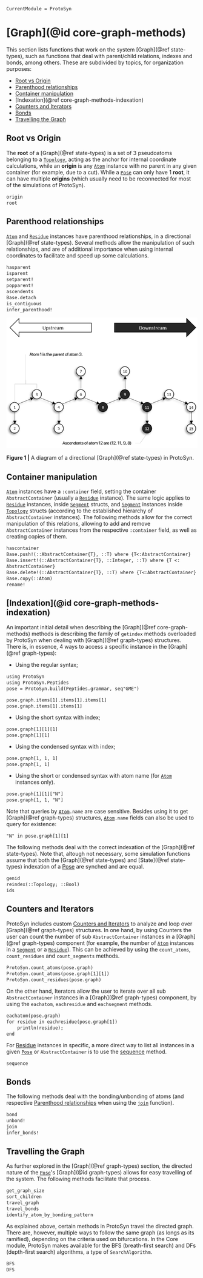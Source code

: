 ```@meta
CurrentModule = ProtoSyn
```

# [Graph](@id core-graph-methods)

This section lists functions that work on the system [Graph](@ref state-types), such as functions that deal with parent/child relations, indexes and bonds, among
others. These are subdivided by topics, for organization purposes:

+ [Root vs Origin](@ref)
+ [Parenthood relationships](@ref)
+ [Container manipulation](@ref)
+ [Indexation](@ref core-graph-methods-indexation)
+ [Counters and Iterators](@ref)
+ [Bonds](@ref)
+ [Travelling the Graph](@ref)

## Root vs Origin

The __root__ of a [Graph](@ref state-types) is a set of 3 pseudoatoms belonging to a [`Topology`](@ref), acting as the anchor for internal coordinate calculations, while an __origin__ is any [`Atom`](@ref) instance with no parent in any given container (for example, due to a cut). While a [`Pose`](@ref) can only have 1 __root__, it can have multiple __origins__ (which usually need to be reconnected for most of the simulations of ProtoSyn).

```@docs
origin
root
```

## Parenthood relationships

[`Atom`](@ref) and [`Residue`](@ref) instances have parenthood relationships, in a directional [Graph](@ref state-types). Several methods allow the manipulation of such relationships, and are of additional importance when using internal coordinates to facilitate and speed up some calculations.

```@docs
hasparent
isparent
setparent!
popparent!
ascendents
Base.detach
is_contiguous
infer_parenthood!
```

![ProtoSyn graph](../../../assets/ProtoSyn-graph2.png)

**Figure 1 |** A diagram of a directional [Graph](@ref state-types) in ProtoSyn.

## Container manipulation

[`Atom`](@ref) instances have a `:container` field, setting the container `AbstractContainer` (usually a [`Residue`](@ref) instance). The same logic applies to [`Residue`](@ref) instances, inside [`Segment`](@ref) structs, and [`Segment`](@ref) instances inside [`Topology`](@ref) structs (according to the established hierarchy of `AbstractContainer` instances). The following methods allow for the correct manipulation of this relations, allowing to add and remove `AbstractContainer` instances from the respective `:container` field, as well as creating copies of them.

```@docs
hascontainer
Base.push!(::AbstractContainer{T}, ::T) where {T<:AbstractContainer}
Base.insert!(::AbstractContainer{T}, ::Integer, ::T) where {T <: AbstractContainer}
Base.delete!(::AbstractContainer{T}, ::T) where {T<:AbstractContainer}
Base.copy(::Atom)
rename!
```

## [Indexation](@id core-graph-methods-indexation)

An important initial detail when describing the [Graph](@ref core-graph-methods) methods is describing the family of `getindex` methods overloaded by ProtoSyn when dealing with [Graph](@ref graph-types) structures. There is, in essence, 4 ways to access a specific instance in the [Graph](@ref graph-types):

* Using the regular syntax;

```@setup methods
using ProtoSyn
using ProtoSyn.Peptides
pose = ProtoSyn.build(Peptides.grammar, seq"GME")
```

```@repl methods
pose.graph.items[1].items[1].items[1]
pose.graph.items[1].items[1]
```

* Using the short syntax with index;

```@repl methods
pose.graph[1][1][1]
pose.graph[1][1]
```

* Using the condensed syntax with index;

```@repl methods
pose.graph[1, 1, 1]
pose.graph[1, 1]
```

* Using the short or condensed syntax with atom name (for [`Atom`](@ref) instances only).

```@repl methods
pose.graph[1][1]["N"]
pose.graph[1, 1, "N"]
```

Note that queries by [`Atom`](@ref)`.name` are case sensitive. Besides using it to get [Graph](@ref graph-types) structures, [`Atom`](@ref)`.name` fields can also be used to query for existence:

```@repl methods
"N" in pose.graph[1][1]
```

The following methods deal with the correct indexation of the [Graph](@ref state-types). Note that, altough not necessary, some simulation functions assume that both the [Graph](@ref state-types) and [State](@ref state-types) indexation of a [Pose](@ref) are synched and are equal.

```@docs
genid
reindex(::Topology; ::Bool)
ids
```

## Counters and Iterators

ProtoSyn includes custom [Counters and Iterators](@ref) to analyze and loop over [Graph](@ref graph-types) structures. In one hand, by using Counters the user can count the number of sub `AbstractContainer` instances in a [Graph](@ref graph-types) component (for example, the number of [`Atom`](@ref) instances in a [`Segment`](@ref) or a [`Residue`](@ref)). This can be achieved by using the `count_atoms`, `count_residues` and `count_segments` methods.

```@repl methods
ProtoSyn.count_atoms(pose.graph)
ProtoSyn.count_atoms(pose.graph[1][1])
ProtoSyn.count_residues(pose.graph)
```

On the other hand, Iterators allow the user to iterate over all sub `AbstractContainer` instances in a [Graph](@ref graph-types) component, by using the `eachatom`, `eachresidue` and `eachsegment` methods.

```@repl methods
eachatom(pose.graph)
for residue in eachresidue(pose.graph[1])
    println(residue);
end
```

For [Residue](@ref) instances in specific, a more direct way to list all instances in a given [`Pose`](@ref) or `AbstractContainer` is to use the [sequence](@ref) method.

```@docs
sequence
```

## Bonds

The following methods deal with the bonding/unbonding of atoms (and respective
[Parenthood relationships](@ref) when using the [`join`](@ref) function).

```@docs
bond
unbond!
join
infer_bonds!
```

## Travelling the Graph

As further explored in the [Graph](@ref graph-types) section, the directed nature of the [`Pose`](@ref)'s [Graph](@id graph-types) allows for easy travelling of the system. The following methods facilitate that process.

```@docs
get_graph_size
sort_children
travel_graph
travel_bonds
identify_atom_by_bonding_pattern
```

As explained above, certain methods in ProtoSyn travel the directed graph. There are, however, multiple ways to follow the same graph (as longs as its ramified), depending on the criteria used on bifurcations. In the Core module, ProtoSyn makes available for the BFS (breath-first search) and DFs (depth-first search) algorithms, a type of `SearchAlgorithm`.

```@docs
BFS
DFS
```